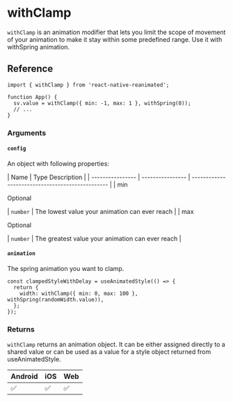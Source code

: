 # withClamp

`withClamp` is an animation modifier that lets you limit the scope of movement of your animation to make it stay within some predefined range. Use it with withSpring animation.

## Reference

```
import { withClamp } from 'react-native-reanimated';

function App() {
  sv.value = withClamp({ min: -1, max: 1 }, withSpring(0));
  // ...
}
```

### Arguments

#### `config`

An object with following properties:

\| Name | Type Description | | ---------------- | ---------------- | ------------------------------------------------ | | min

Optional

\| `number` | The lowest value your animation can ever reach | | max

Optional

\| `number` | The greatest value your animation can ever reach |

#### `animation`

The spring animation you want to clamp.

```
const clampedStyleWithDelay = useAnimatedStyle(() => {
  return {
    width: withClamp({ min: 0, max: 100 }, withSpring(randomWidth.value)),
  };
});
```

### Returns

`withClamp` returns an animation object. It can be either assigned directly to a shared value or can be used as a value for a style object returned from useAnimatedStyle.

|Android|iOS|Web|
|-|-|-|
|✅|✅|✅|
